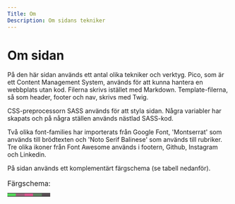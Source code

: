 ```yaml
---
Title: Om
Description: Om sidans tekniker
---
```


Om sidan
=========

På den här sidan används ett antal olika tekniker och verktyg. Pico, som är ett Content Management System, används för att kunna hantera en webbplats utan kod. Filerna skrivs istället med Markdown. Template-filerna, så som header, footer och nav, skrivs med Twig.

CSS-preprocessorn SASS används för att styla sidan. Några variabler har skapats och på några ställen används nästlad SASS-kod.

Två olika font-families har importerats från Google Font, 'Montserrat' som används till brödtexten och 'Noto Serif Balinese' som används till rubriker. Tre olika ikoner från Font Awesome används i footern, Github, Instagram och Linkedin.

På sidan används ett komplementärt färgschema (se tabell nedanför).

<table class="color-table">
    <caption>Färgschema:</caption>
    <tr>
        <td style="background-color: #55D95A">
        <td style="background-color: #99627A">
        <td style="background-color: #D9558E">
        <td style="background-color: #5F8461">
        <td style="background-color: #594F54">
    </tr>
</table>
